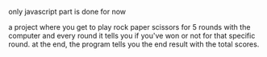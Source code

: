 only javascript part is done for now

a project where you get to play rock paper scissors for 5 rounds with the computer and every round it tells you if you've won or not for that specific round. at the end, the program tells you the end result
with the total scores.

